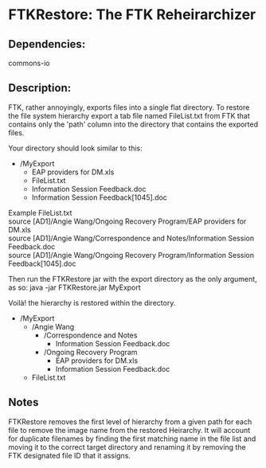 FTKRestore: The FTK Reheirarchizer
==================================
Dependencies: 
-------------
commons-io

Description: 
------------
FTK, rather annoyingly, exports files into a single flat directory. To restore the file system hierarchy export a tab file named FileList.txt from FTK that contains only the 'path' column into the directory that contains the exported files. 

Your directory should look similar to this:

* /MyExport
    * EAP providers for DM.xls  
    * FileList.txt
    * Information Session Feedback.doc
    * Information Session Feedback[1045].doc  


Example FileList.txt  
source [AD1]/Angie Wang/Ongoing Recovery Program/EAP providers for DM.xls  
source [AD1]/Angie Wang/Correspondence and Notes/Information Session Feedback.doc  
source [AD1]/Angie Wang/Ongoing Recovery Program/Information Session Feedback[1045].doc  

Then run the FTKRestore jar with the export directory as the only argument, as so: java -jar FTKRestore.jar MyExport

Voilà! the hierarchy is restored within the directory. 

* /MyExport
    * /Angie Wang
        * /Correspondence and Notes
            * Information Session Feedback.doc
        * /Ongoing Recovery Program 
            * EAP providers for DM.xls 
            * Information Session Feedback.doc 
    * FileList.txt



Notes
-----

FTKRestore removes the first level of hierarchy from a given path for each file to remove the image name from the restored Heirarchy. It will account for duplicate filenames by finding the first matching name in the file list and moving it to the correct target directory and renaming it by removing the FTK designated file ID that it assigns. 






